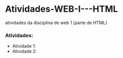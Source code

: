 # Atividades-WEB-I---HTML
atividades da disciplina de web 1 (parte de HTML)

### Atividades:

- Atividade 1: 
- Atividade 2: 


